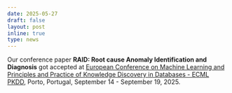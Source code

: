 ```yaml
---
date: 2025-05-27
draft: false
layout: post
inline: true
type: news
---
```


Our conference paper **RAID: Root cause Anomaly Identification and Diagnosis** got accepted at [European Conference on Machine Learning and Principles and Practice of Knowledge Discovery in Databases - ECML PKDD](https://ecmlpkdd.org/2025/), Porto, Portugal, September 14 - September 19, 2025.